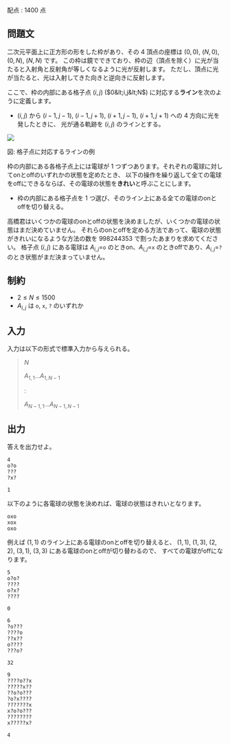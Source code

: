 配点 : $1400$ 点

## 問題文

二次元平面上に正方形の形をした枠があり、その $4$ 頂点の座標は $(0,0)$, $(N,0)$, $(0,N)$, $(N,N)$ です。
この枠は鏡でできており、枠の辺（頂点を除く）に光が当たると入射角と反射角が等しくなるように光が反射します。
ただし、頂点に光が当たると、光は入射してきた向きと逆向きに反射します。

ここで、枠の内部にある格子点 $(i,j)$ ($0&lt;i,j&lt;N$) に対応する**ライン**を次のように定義します。

- $(i,j)$ から $(i-1,j-1)$, $(i-1,j+1)$, $(i+1,j-1)$, $(i+1,j+1)$ への $4$ 方向に光を発したときに、
  光が通る軌跡を $(i,j)$ のラインとする。

![](https://img.atcoder.jp/nikkei2019-2-qual/f82200c30253b6e06c6043a2c7668735.png)

図: 格子点に対応するラインの例

枠の内部にある各格子点上には電球が $1$ つずつあります。それぞれの電球に対してonとoffのいずれかの状態を定めたとき、
以下の操作を繰り返して全ての電球をoffにできるならば、その電球の状態を**きれい**と呼ぶことにします。

- 枠の内部にある格子点を $1$ つ選び、そのライン上にある全ての電球のonとoffを切り替える。

高橋君はいくつかの電球のonとoffの状態を決めましたが、いくつかの電球の状態はまだ決めていません。
それらのonとoffを定める方法であって、電球の状態がきれいになるような方法の数を $998244353$ で割ったあまりを求めてください。
格子点 $(i,j)$ にある電球は $A_{i,j}=$`o` のときon、$A_{i,j}=$`x` のときoffであり、$A_{i,j}=$`?` のとき状態がまだ決まっていません。

## 制約

- $2 \leq N \leq 1500$
- $A_{i,j}$ は `o`, `x`, `?` のいずれか

## 入力

入力は以下の形式で標準入力から与えられる。

> $N$
> 
> $A_{1,1}...A_{1,N-1}$
> 
> $:$
> 
> $A_{N-1,1}...A_{N-1,N-1}$

## 出力

答えを出力せよ。

```input1
4
o?o
???
?x?
```

```output1
1
```

以下のように各電球の状態を決めれば、電球の状態はきれいとなります。

```output1
oxo
xox
oxo
```

例えば $(1,1)$ のライン上にある電球のonとoffを切り替えると、
$(1,1)$, $(1,3)$, $(2,2)$, $(3,1)$, $(3,3)$ にある電球のonとoffが切り替わるので、
すべての電球がoffになります。

```input2
5
o?o?
????
o?x?
????
```

```output2
0
```

```input3
6
?o???
????o
??x??
o????
???o?
```

```output3
32
```

```input4
9
????o??x
?????x??
??o?o???
?o?x????
???????x
x?o?o???
????????
x?????x?
```

```output4
4
```